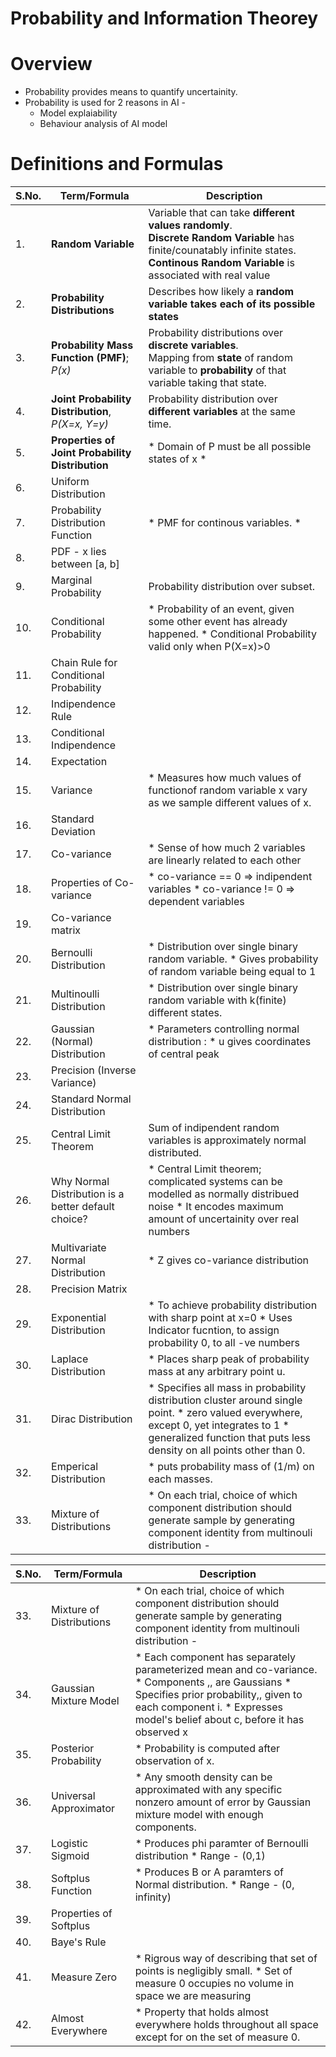 # Probability and Information Theorey

# Overview
* Probability provides means to quantify uncertainity.
* Probability is used for 2 reasons in AI -
  * Model explaiability
  * Behaviour analysis of AI model

# Definitions and Formulas

| S.No. | Term/Formula                                        | Description                                                                                                                                                                                                               |
|-------|-----------------------------------------------------|---------------------------------------------------------------------------------------------------------------------------------------------------------------------------------------------------------------------------|
| 1.    | **Random Variable**                                     |Variable that can take **different values randomly**.<br> **Discrete Random Variable** has finite/counatably infinite states.<br>**Continous Random Variable** is associated with real value                                                 |
| 2.    | **Probability Distributions**                           | Describes how likely a **random variable takes each of its possible states**                                                                                                                                                  |
| 3.    | **Probability Mass Function  (PMF)**; *P(x)*             | Probability distributions over **discrete variables**.<br> Mapping from **state** of random variable to **probability** of that variable taking that state.                                                                               |
| 4.    | **Joint Probability  Distribution**, *P(X=x, Y=y)*        | Probability distribution over **different variables** at the same time.                                                                                                                                                       |
| 5.    | **Properties of Joint Probability Distribution**        | * Domain of P must be all possible states of x *                                                                                                                                                                          |
| 6.    | Uniform Distribution                                |                                                                                                                                                                                                                           |
| 7.    | Probability Distribution Function                   | * PMF for continous variables. *                                                                                                                                                                                          |
| 8.    | PDF - x lies between [a, b]                         |                                                                                                                                                                                                                           |
| 9.    | Marginal Probability                                | Probability distribution over subset.                                                                                                                                                                                     |
| 10.   | Conditional Probability                             | * Probability of an event, given some other event has already happened. * Conditional Probability valid only when P(X=x)>0                                                                                                |
| 11.   | Chain Rule for Conditional  Probability             |                                                                                                                                                                                                                           |
| 12.   | Indipendence Rule                                   |                                                                                                                                                                                                                           |
| 13.   | Conditional Indipendence                            |                                                                                                                                                                                                                           |
| 14.   | Expectation                                         |                                                                                                                                                                                                                           |
| 15.   | Variance                                            | * Measures how much values of functionof random variable x vary as we sample different values of x.                                                                                                                       |
| 16.   | Standard Deviation                                  |                                                                                                                                                                                                                           |
| 17.   | Co-variance                                         | * Sense of how much 2 variables are linearly related to each other                                                                                                                                                        |
| 18.   | Properties of  Co-variance                          | * co-variance == 0 => indipendent variables * co-variance != 0 => dependent variables                                                                                                                                     |
| 19.   | Co-variance matrix                                  |                                                                                                                                                                                                                           |
| 20.   | Bernoulli Distribution                              | * Distribution over single binary random variable. * Gives probability of random variable being equal to 1                                                                                                                |
| 21.   | Multinoulli Distribution                            | * Distribution over single binary random variable with k(finite) different states.                                                                                                                                        |
| 22.   | Gaussian (Normal) Distribution                      | * Parameters controlling normal distribution :  * u gives coordinates of central peak                                                                                                                                     |
| 23.   | Precision (Inverse Variance)                        |                                                                                                                                                                                                                           |
| 24.   | Standard Normal Distribution                        |                                                                                                                                                                                                                           |
| 25.   | Central Limit Theorem                               | Sum of indipendent random variables is approximately normal distributed.                                                                                                                                                  |
| 26.   | Why Normal Distribution is a better default choice? | * Central Limit theorem; complicated systems can be modelled as normally distribued  noise * It encodes maximum amount of uncertainity over real numbers                                                                  |
| 27.   | Multivariate Normal Distribution                    | * Z gives co-variance distribution                                                                                                                                                                                        |
| 28.   | Precision Matrix                                    |                                                                                                                                                                                                                           |
| 29.   | Exponential Distribution                            | * To achieve probability distribution with sharp point at x=0 * Uses Indicator fucntion, to assign probability 0, to all -ve numbers                                                                                      |
| 30.   | Laplace Distribution                                | * Places sharp peak of probability mass at any arbitrary point u.                                                                                                                                                         |
| 31.   | Dirac Distribution                                  | * Specifies all mass in probability distribution cluster around single point. * zero valued everywhere, except 0, yet integrates to 1 * generalized function that puts less density on all points other than 0.           |
| 32.   | Emperical Distribution                              | * puts probability mass of (1/m) on each masses.                                                                                                                                                                          |
| 33.   | Mixture of Distributions                            | * On each trial, choice of which component distribution should generate sample by  generating component identity from multinouli distribution -                                                                           |




| S.No. | Term/Formula             | Description                                                                                                                                                                                                               |
|-------|--------------------------|---------------------------------------------------------------------------------------------------------------------------------------------------------------------------------------------------------------------------|
| 33.   | Mixture of Distributions | * On each trial, choice of which component distribution should generate sample by  generating component identity from multinouli distribution -                                                                           |
| 34.   | Gaussian Mixture Model   | * Each component has separately parameterized mean and co-variance. * Components ,, are Gaussians * Specifies prior probability,, given to each component i. * Expresses model's belief about c, before it has observed x |
| 35.   | Posterior Probability    | * Probability is computed after observation of x.                                                                                                                                                                         |
| 36.   | Universal Approximator   | * Any smooth density can be approximated with any specific nonzero amount of error  by Gaussian mixture model with enough components.                                                                                     |
| 37.   | Logistic Sigmoid         | * Produces phi paramter of Bernoulli distribution * Range - (0,1)                                                                                                                                                         |
| 38.   | Softplus Function        | * Produces B or A paramters of Normal distribution. * Range - (0, infinity)                                                                                                                                               |
| 39.   | Properties of Softplus   |                                                                                                                                                                                                                           |
| 40.   | Baye's Rule              |                                                                                                                                                                                                                           |
| 41.   | Measure Zero             | * Rigrous way of describing that set of points is negligibly small. * Set of measure 0 occupies no volume in space we are measuring                                                                                       |
| 42.   | Almost Everywhere        | * Property that holds almost everywhere holds throughout all space except for on the set of measure 0.                                                                                                                    |

